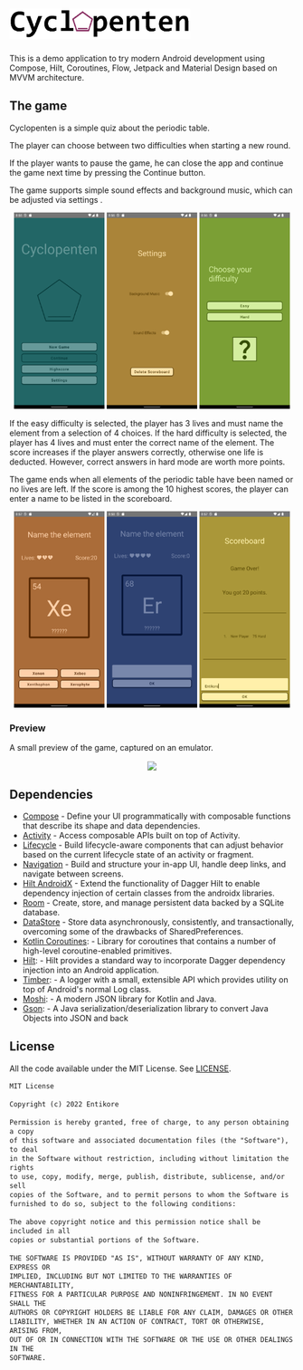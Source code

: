 <h1>
<picture>
  <source media="(prefers-color-scheme: dark)" srcset="/preview/cyclopenten_darkmode.gif" width="320">
  <source media="(prefers-color-scheme: light)" srcset="/preview/cyclopenten_lightmode.gif" width="320">
  <img alt="Shows Cyclopenten Logo." src="/preview/cyclopenten_lightmode.gif" width="320">
</picture>
</h1>

This is a demo application to try modern Android development using Compose, Hilt, Coroutines, Flow,
Jetpack and Material Design based on MVVM architecture.

## The game

Cyclopenten is a simple quiz about the periodic table.

The player can choose between two difficulties when starting a new round.

If the player wants to pause the game, he can close the app and continue the game next time by
pressing the Continue button.

The game supports simple sound effects and background music, which can be adjusted via settings .

<p align="center">
  <img src="/preview/home_screen.png" width="160"/>
  <img src="/preview/settings_screen.png" width="160"/>
  <img src="/preview/new_game_screen.png" width="160"/>
</p>

If the easy difficulty is selected, the player has 3 lives and must name the element from a
selection of 4 choices. If the hard difficulty is selected, the player has 4 lives and must enter
the correct name of the element. The score increases if the player answers correctly, otherwise one
life is deducted. However, correct answers in hard mode are worth more points.

The game ends when all elements of the periodic table have been named or no lives are left. If the
score is among the 10 highest scores, the player can enter a name to be listed in the scoreboard.

<p align="center">
  <img src="/preview/easy_game_screen.png" width="160"/>
  <img src="/preview/hard_game_screen.png" width="160"/>
  <img src="/preview/game_over_screen.png" width="160"/>
</p>

### Preview

A small preview of the game, captured on an emulator.

<p align="center">
  <img src="/preview/preview.gif" align="center" width="240"/>
</p>

## Dependencies

- [Compose](https://developer.android.com/jetpack/androidx/releases/compose) - Define your UI
  programmatically with composable functions that describe its shape and data dependencies.
- [Activity](https://developer.android.com/jetpack/androidx/releases/activity) - Access composable
  APIs built on top of Activity.
- [Lifecycle](https://developer.android.com/jetpack/androidx/releases/lifecycle) - Build
  lifecycle-aware components that can adjust behavior based on the current lifecycle state of an
  activity or fragment.
- [Navigation](https://developer.android.com/jetpack/androidx/releases/navigation) - Build and
  structure your in-app UI, handle deep links, and navigate between screens.
- [Hilt AndroidX](https://developer.android.com/jetpack/androidx/releases/hilt) - Extend the
  functionality of Dagger Hilt to enable dependency injection of certain classes from the androidx
  libraries.
- [Room](https://developer.android.com/jetpack/androidx/releases/room) - Create, store, and manage
  persistent data backed by a SQLite database.
- [DataStore](https://developer.android.com/jetpack/androidx/releases/datastore) - Store data
  asynchronously, consistently, and transactionally, overcoming some of the drawbacks of
  SharedPreferences.
- [Kotlin Coroutines](https://kotlinlang.org/docs/coroutines-overview.html): - Library for
  coroutines that contains a number of high-level coroutine-enabled primitives.
- [Hilt](https://dagger.dev/hilt/): - Hilt provides a standard way to incorporate Dagger dependency
  injection into an Android application.
- [Timber](https://github.com/JakeWharton/timber): - A logger with a small, extensible API which
  provides utility on top of Android's normal Log class.
- [Moshi](https://github.com/square/moshi): - A modern JSON library for Kotlin and Java.
- [Gson](https://github.com/google/gson): - A Java serialization/deserialization library to convert
  Java Objects into JSON and back

## License

All the code available under the MIT License. See [LICENSE](LICENSE).

```
MIT License

Copyright (c) 2022 Entikore

Permission is hereby granted, free of charge, to any person obtaining a copy
of this software and associated documentation files (the "Software"), to deal
in the Software without restriction, including without limitation the rights
to use, copy, modify, merge, publish, distribute, sublicense, and/or sell
copies of the Software, and to permit persons to whom the Software is
furnished to do so, subject to the following conditions:

The above copyright notice and this permission notice shall be included in all
copies or substantial portions of the Software.

THE SOFTWARE IS PROVIDED "AS IS", WITHOUT WARRANTY OF ANY KIND, EXPRESS OR
IMPLIED, INCLUDING BUT NOT LIMITED TO THE WARRANTIES OF MERCHANTABILITY,
FITNESS FOR A PARTICULAR PURPOSE AND NONINFRINGEMENT. IN NO EVENT SHALL THE
AUTHORS OR COPYRIGHT HOLDERS BE LIABLE FOR ANY CLAIM, DAMAGES OR OTHER
LIABILITY, WHETHER IN AN ACTION OF CONTRACT, TORT OR OTHERWISE, ARISING FROM,
OUT OF OR IN CONNECTION WITH THE SOFTWARE OR THE USE OR OTHER DEALINGS IN THE
SOFTWARE.
```